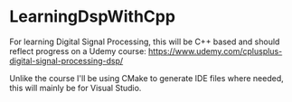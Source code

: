 # LearningDspWithCpp
For learning Digital Signal Processing, this will be C++ based and should reflect progress on a Udemy course:
https://www.udemy.com/cplusplus-digital-signal-processing-dsp/

Unlike the course I'll be using CMake to generate IDE files where needed, this will mainly be for Visual Studio.
